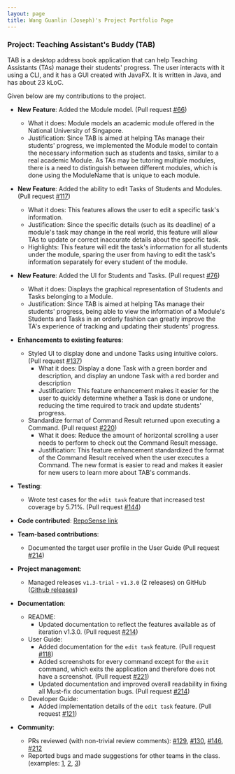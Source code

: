 ```yaml
---
layout: page
title: Wang Guanlin (Joseph)'s Project Portfolio Page
---
```


### Project: Teaching Assistant's Buddy (TAB)

TAB is a desktop address book application that can help Teaching Assistants (TAs) manage their students'
progress.
The user interacts with it using a CLI, and it has a GUI created with JavaFX.
It is written in Java, and has about 23 kLoC.

Given below are my contributions to the project.

* **New Feature**: Added the Module model. (Pull request [\#66](https://github.com/AY2122S1-CS2103-F09-1/tp/pull/66))
    * What it does: Module models an academic module offered in the National University of Singapore.
    * Justification: Since TAB is aimed at helping TAs manage their students' progress, we implemented the 
      Module model to contain the necessary information such as students and tasks, similar to a real academic Module. 
      As TAs may be tutoring multiple modules, there is a need to distinguish between different modules, which is done
      using the ModuleName that is unique to each module.

* **New Feature**: Added the ability to edit Tasks of Students and Modules. (Pull request [\#117](https://github.com/AY2122S1-CS2103-F09-1/tp/pull/117))
    * What it does: This features allows the user to edit a specific task's information.
    * Justification: Since the specific details (such as its deadline) of a module's task may change in the real world, 
      this feature will allow TAs to update or correct inaccurate details about the specific task. 
    * Highlights: This feature will edit the task's information for all students under the module, sparing the user from
      having to edit the task's information separately for every student of the module.

* **New Feature**: Added the UI for Students and Tasks. (Pull request [\#76](https://github.com/AY2122S1-CS2103-F09-1/tp/pull/76)) 
    * What it does: Displays the graphical representation of Students and Tasks belonging to a Module.
    * Justification: Since TAB is aimed at helping TAs manage their students' progress, being able to view the information
      of a Module's Students and Tasks in an orderly fashion can greatly improve the TA's experience of tracking and updating
      their students' progress.

* **Enhancements to existing features**:
    * Styled UI to display done and undone Tasks using intuitive colors. (Pull request [\#137](https://github.com/AY2122S1-CS2103-F09-1/tp/pull/137))
      * What it does: Display a done Task with a green border and description, and display an undone Task with a red border and description
      * Justification: This feature enhancement makes it easier for the user to quickly determine whether a Task is done or
        undone, reducing the time required to track and update students' progress.
    * Standardize format of Command Result returned upon executing a Command. (Pull request [\#220](https://github.com/AY2122S1-CS2103-F09-1/tp/pull/220))
      * What it does: Reduce the amount of horizontal scrolling a user needs to perform to check out the Command Result message.
      * Justification: This feature enhancement standardized the format of the Command Result received when the user executes a Command.
        The new format is easier to read and makes it easier for new users to learn more about TAB's commands.

* **Testing**:
    * Wrote test cases for the `edit task` feature that increased test coverage by 5.71%. (Pull request [\#144](https://github.com/AY2122S1-CS2103-F09-1/tp/pull/144))

* **Code contributed**: [RepoSense link](https://nus-cs2103-ay2122s1.github.io/tp-dashboard/?search=&sort=groupTitle&sortWithin=title&since=2021-09-17&timeframe=commit&mergegroup=&groupSelect=groupByRepos&breakdown=true&tabOpen=true&tabType=authorship&tabAuthor=WangGLJoseph&tabRepo=AY2122S1-CS2103-F09-1%2Ftp%5Bmaster%5D&authorshipIsMergeGroup=false&authorshipFileTypes=docs~functional-code~test-code~other&authorshipIsBinaryFileTypeChecked=false&checkedFileTypes=docs~functional-code~test-code~other)

* **Team-based contributions**:
    * Documented the target user profile in the User Guide (Pull request [\#214](https://github.com/AY2122S1-CS2103-F09-1/tp/pull/214))

* **Project management**:
    * Managed releases `v1.3-trial` - `v1.3.0` (2 releases) on GitHub ([Github releases](https://github.com/AY2122S1-CS2103-F09-1/tp/releases))

* **Documentation**:
    * README:
      * Updated documentation to reflect the features available as of iteration v1.3.0. (Pull request [\#214](https://github.com/AY2122S1-CS2103-F09-1/tp/pull/214))
    * User Guide:
      * Added documentation for the `edit task` feature. (Pull request [\#118](https://github.com/AY2122S1-CS2103-F09-1/tp/pull/118))
      * Added screenshots for every command except for the `exit` command, which exits the application and therefore does not have a screenshot.
        (Pull request [\#221](https://github.com/AY2122S1-CS2103-F09-1/tp/pull/221))
      * Updated documentation and improved overall readability in fixing all Must-fix documentation bugs. (Pull request [\#214](https://github.com/AY2122S1-CS2103-F09-1/tp/pull/214))
    * Developer Guide:
      * Added implementation details of the `edit task` feature. (Pull request [\#121](https://github.com/AY2122S1-CS2103-F09-1/tp/pull/121))

* **Community**:
    * PRs reviewed (with non-trivial review comments): [\#129](https://github.com/AY2122S1-CS2103-F09-1/tp/pull/129), [\#130](https://github.com/AY2122S1-CS2103-F09-1/tp/pull/130), [\#146](https://github.com/AY2122S1-CS2103-F09-1/tp/pull/146), [\#212](https://github.com/AY2122S1-CS2103-F09-1/tp/pull/212)
    * Reported bugs and made suggestions for other teams in the class. (examples: [1](https://github.com/WangGLJoseph/ped/issues/1),
      [2](https://github.com/WangGLJoseph/ped/issues/2), [3](https://github.com/WangGLJoseph/ped/issues/3))
